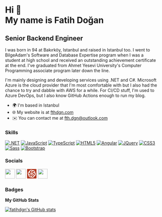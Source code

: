 Hi 👋 <br>
My name is Fatih Doğan
============================
Senior Backend Engineer
-------------------------------------

I was born in 94 at Bakırköy, Istanbul and raised in Istanbul too. I went to BilgeAdam's Software and Database Expertise program when I was a student at high school and received an outstanding achievement certificate at the end. I've graduated from Ahmet Yesevi University's Computer Programming associate program later down the line. 

I'm mainly designing and developing services using .NET and C#. Microsoft Azure is the cloud provider that I'm most comfortable with but I also had the chance to try and dabble with AWS for a while. For CI/CD stuff, I'm used to Azure DevOps, but I also know GitHub Actions enough to run my blog.

* 🌍  I'm based in Istanbul
* 🌐  My website is at [fthdgn.com](https://fthdgn.com)
* ✉️  You can contact me at [fth.dgn@outlook.com](mailto:fth.dgn@outlook.com)

### Skills

<p align="left">
<a href="https://dotnet.microsoft.com/en-us/" target="_blank" rel="noreferrer"><img src="https://raw.githubusercontent.com/danielcranney/readme-generator/main/public/icons/skills/dot-net-colored.svg" width="36" height="36" alt=".NET" /></a>
<a href="https://developer.mozilla.org/en-US/docs/Web/JavaScript" target="_blank" rel="noreferrer"><img src="https://raw.githubusercontent.com/danielcranney/readme-generator/main/public/icons/skills/javascript-colored.svg" width="36" height="36" alt="JavaScript" /></a>
<a href="https://www.typescriptlang.org/" target="_blank" rel="noreferrer"><img src="https://raw.githubusercontent.com/danielcranney/readme-generator/main/public/icons/skills/typescript-colored.svg" width="36" height="36" alt="TypeScript" /></a>
<a href="https://developer.mozilla.org/en-US/docs/Glossary/HTML5" target="_blank" rel="noreferrer"><img src="https://raw.githubusercontent.com/danielcranney/readme-generator/main/public/icons/skills/html5-colored.svg" width="36" height="36" alt="HTML5" /></a>
<a href="https://angular.io/" target="_blank" rel="noreferrer"><img src="https://raw.githubusercontent.com/danielcranney/readme-generator/main/public/icons/skills/angularjs-colored.svg" width="36" height="36" alt="Angular" /></a>
<a href="https://jquery.com/" target="_blank" rel="noreferrer"><img src="https://raw.githubusercontent.com/danielcranney/readme-generator/main/public/icons/skills/jquery-colored.svg" width="36" height="36" alt="JQuery" /></a>
<a href="https://www.w3.org/TR/CSS/#css" target="_blank" rel="noreferrer"><img src="https://raw.githubusercontent.com/danielcranney/readme-generator/main/public/icons/skills/css3-colored.svg" width="36" height="36" alt="CSS3" /></a>
<a href="https://sass-lang.com/" target="_blank" rel="noreferrer"><img src="https://raw.githubusercontent.com/danielcranney/readme-generator/main/public/icons/skills/sass-colored.svg" width="36" height="36" alt="Sass" /></a>
<a href="https://getbootstrap.com/" target="_blank" rel="noreferrer"><img src="https://raw.githubusercontent.com/danielcranney/readme-generator/main/public/icons/skills/bootstrap-colored.svg" width="36" height="36" alt="Bootstrap" /></a>
</p>

### Socials

<p align="left"> <a href="https://x.com/fthdgn_x" target="_blank" rel="noreferrer"><img src="https://raw.githubusercontent.com/danielcranney/readme-generator/main/public/icons/socials/twitter-dark.svg" width="32" height="32" /></a> <a href="https://www.youtube.com/@fthdgn_yt" target="_blank" rel="noreferrer"><img src="https://raw.githubusercontent.com/danielcranney/readme-generator/main/public/icons/socials/youtube.svg" width="32" height="32" /></a> <a href="https://www.codewars.com/users/fthdgn" target="_blank" rel="noreferrer"><img src="https://raw.githubusercontent.com/codewars/branding/master/logo.svg" width="32" height="32" /></a> <a href="https://www.linkedin.com/in/fthdgn-li" target="_blank" rel="noreferrer"><img src="https://raw.githubusercontent.com/danielcranney/readme-generator/main/public/icons/socials/linkedin.svg" width="32" height="32" /></a> </p>

### Badges

<b>My GitHub Stats</b>

<a href="http://www.github.com/fatihdgn"><img src="https://github-readme-stats.vercel.app/api?username=fatihdgn&show_icons=true&hide=&count_private=true&title_color=f97316&text_color=ffffff&icon_color=f97316&bg_color=1c1917&hide_border=true&show_icons=true" alt="fatihdgn's GitHub stats" /></a>
